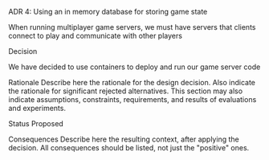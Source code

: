 ADR 4: Using an in memory database for storing game state

When running multiplayer game servers, we must have servers that clients connect to play and communicate with other players

Decision

We have decided to use containers to deploy and run our game server code 

Rationale
Describe here the rationale for the design decision. Also indicate the rationale for significant rejected alternatives. This section may also indicate assumptions, constraints, requirements, and results of evaluations and experiments.

Status
Proposed

Consequences
Describe here the resulting context, after applying the decision. All consequences should be listed, not just the "positive" ones.